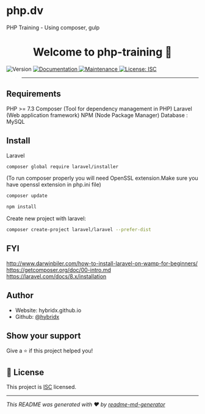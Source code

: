 # php.dv
PHP Training - Using composer, gulp

<h1 align="center">Welcome to php-training 👋</h1>
<p>
  <img alt="Version" src="https://img.shields.io/badge/version-1.0.0-blue.svg?cacheSeconds=2592000" />
  <a href="https://github.com/hybridx/php.dv#readme" target="_blank">
    <img alt="Documentation" src="https://img.shields.io/badge/documentation-yes-brightgreen.svg" />
  </a>
  <a href="https://github.com/hybridx/php.dv/graphs/commit-activity" target="_blank">
    <img alt="Maintenance" src="https://img.shields.io/badge/Maintained%3F-yes-green.svg" />
  </a>
  <a href="https://github.com/hybridx/php.dv/blob/master/LICENSE" target="_blank">
    <img alt="License: ISC" src="https://img.shields.io/github/license/hybridx/php-training" />
  </a>
</p>

> ---------------


##  Requirements

PHP >= 7.3
Composer (Tool for dependency management in PHP)
Laravel (Web application framework)
NPM (Node Package Manager)
Database : MySQL

## Install

Laravel
```sh
composer global require laravel/installer
```

(To run composer properly you will need OpenSSL extension.Make sure you have openssl extension in php.ini file)
```sh
composer update
```

```sh
npm install
```

Create new project with laravel:
```sh
composer create-project laravel/laravel --prefer-dist
```

## FYI
http://www.darwinbiler.com/how-to-install-laravel-on-wamp-for-beginners/
https://getcomposer.org/doc/00-intro.md
https://laravel.com/docs/8.x/installation

## Author

* Website: hybridx.github.io
* Github: [@hybridx](https://github.com/hybridx)

## Show your support

Give a ⭐️ if this project helped you!

## 📝 License

This project is [ISC](https://github.com/hybridx/php.dv/blob/master/LICENSE) licensed.

***
_This README was generated with ❤️ by [readme-md-generator](https://github.com/kefranabg/readme-md-generator)_




